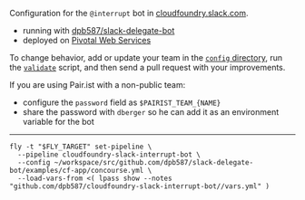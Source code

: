 Configuration for the `@interrupt` bot in [cloudfoundry.slack.com](https://slack.cloudfoundry.org/).

 * running with [dpb587/slack-delegate-bot](https://github.com/dpb587/slack-delegate-bot)
 * deployed on [Pivotal Web Services](https://run.pivotal.io/)

To change behavior, add or update your team in the [`config` directory](./config), run the [`validate`](./validate) script, and then send a pull request with your improvements.

If you are using Pair.ist with a non-public team:

 * configure the `password` field as `$PAIRIST_TEAM_{NAME}`
 * share the password with `dberger` so he can add it as an environment variable for the bot

---

    fly -t "$FLY_TARGET" set-pipeline \
      --pipeline cloudfoundry-slack-interrupt-bot \
      --config ~/workspace/src/github.com/dpb587/slack-delegate-bot/examples/cf-app/concourse.yml \
      --load-vars-from <( lpass show --notes "github.com/dpb587/cloudfoundry-slack-interrupt-bot//vars.yml" )
